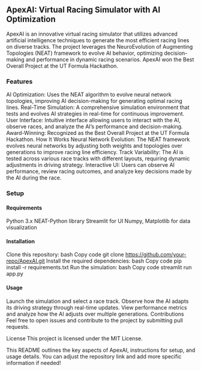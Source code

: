 ## ApexAI: Virtual Racing Simulator with AI Optimization
ApexAI is an innovative virtual racing simulator that utilizes advanced artificial intelligence techniques to generate the most efficient racing lines on diverse tracks. The project leverages the NeuroEvolution of Augmenting Topologies (NEAT) framework to evolve AI behavior, optimizing decision-making and performance in dynamic racing scenarios. ApexAI won the Best Overall Project at the UT Formula Hackathon.

### Features
AI Optimization: Uses the NEAT algorithm to evolve neural network topologies, improving AI decision-making for generating optimal racing lines.
Real-Time Simulation: A comprehensive simulation environment that tests and evolves AI strategies in real-time for continuous improvement.
User Interface: Intuitive interface allowing users to interact with the AI, observe races, and analyze the AI’s performance and decision-making.
Award-Winning: Recognized as the Best Overall Project at the UT Formula Hackathon.
How It Works
Neural Network Evolution: The NEAT framework evolves neural networks by adjusting both weights and topologies over generations to improve racing line efficiency.
Track Variability: The AI is tested across various race tracks with different layouts, requiring dynamic adjustments in driving strategy.
Interactive UI: Users can observe AI performance, review racing outcomes, and analyze key decisions made by the AI during the race.
### Setup
#### Requirements
Python 3.x
NEAT-Python library
Streamlit for UI
Numpy, Matplotlib for data visualization
#### Installation
Clone this repository:
bash
Copy code
git clone https://github.com/your-repo/ApexAI.git
Install the required dependencies:
bash
Copy code
pip install -r requirements.txt
Run the simulation:
bash
Copy code
streamlit run app.py
#### Usage
Launch the simulation and select a race track.
Observe how the AI adapts its driving strategy through real-time updates.
View performance metrics and analyze how the AI adjusts over multiple generations.
Contributions
Feel free to open issues and contribute to the project by submitting pull requests.

License
This project is licensed under the MIT License.

This README outlines the key aspects of ApexAI, instructions for setup, and usage details. You can adjust the repository link and add more specific information if needed!
